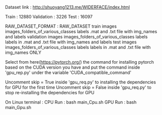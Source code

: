 Dataset link :
    http://shuoyang1213.me/WIDERFACE/index.html


Train : 12880
Validation : 3226
Test : 16097

RAW_DATASET_FORMAT :
    RAW_DATASET
        train
            images
                images_folders_of_various_classes
            labels
                .mat and .txt file with img_names and labels
        validation
            images
                images_folders_of_various_classes
            labels
                labels in .mat and .txt file with img_names and labels
        test
            images
                images_folders_of_various_classes
            labels
                labels in .mat and .txt file with img_names ONLY



Select from here(https://pytorch.org/) the command for installing pytorch based on the CUDA version you have and put the command inside 'gpu_rep.py' under the variable 'CUDA_compatible_command'

Uncomment skip = True inside 'gpu_req.py' to installing the dependencies for GPU for the first time
Uncomment skip = False inside 'gpu_req.py' to stop re-installing the dependencies for GPU

On Linux terminal :
    CPU Run : bash main_Cpu.sh
    GPU Run : bash main_Gpu.sh


